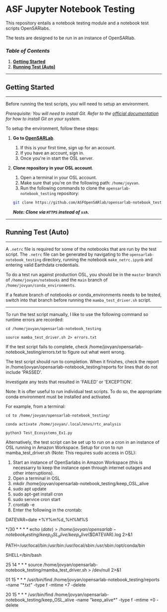 # **ASF Jupyter Notebook Testing**

This repository entails a notebook testing module and a notebook test scripts OpenSARlabs. 

The tests are designed to be run in an instance of OpenSARlab.

### _Table of Contents_

1. [**Getting Started**](#getting-started)
2. [**Running Test (Auto)**](#running-test-auto)

---

## **Getting Started**
---

Before running the test scripts, you will need to setup an environment.

_Prerequisite: You will need to install Git. Refer to the [official documentation](https://git-scm.com/book/en/v2/Getting-Started-Installing-Git) for how to install Git on your system._

To setup the environment, follow these steps:

1. **Go to [OpenSARLab](https://opensarlab.asf.alaska.edu/)**.
	1. If this is your first time, sign up for an account.
	2. If you have an account, sign in.
	3. Once you're in start the OSL server.

2. **Clone repository in your OSL account**.
	1. Open a terminal in your OSL account.
	2. Make sure that you're on the following path: `/home/joyvan`.
	3. Run the following commands to clone the `opensarlab-notebook_testing` repository:

	``` bash
	git clone https://github.com/ASFOpenSARlab/opensarlab-notebook_testing.git opensarlab-notebook_testing
	```

	_**Note: Clone via `HTTPS` instead of `ssh`.**_

---

## **Running Test (Auto)**
---

A `.netrc` file is required for some of the notebooks that are run by the test script.
The `.netrc` file can be generated by navigating to the `opensarlab-notebook_testing` directory, running the notebook `make_netrc.ipynb` and entering valid Earthdata credentials.

To do a test run against production OSL, you should be in the `master` branch of `/home/jovyan/notebooks` and the `main` branch of `/home/jovyan/conda_environments`.

If a feature branch of notebooks or conda_environments needs to be tested, switch into that branch before running the `mamba_test_driver.sh` script.


---

To run the test script manually, I like to use the following command so runtime errors are recorded:

	cd /home/jovyan/opensarlab-notebook_testing

	source mamba_test_driver.sh 2> errors.txt
	
If the test script fails to complete, check /home/jovyan/opensarlab-notebook_testing/errors.txt to figure out what went wrong.

The test script should run to completion. When it finishes, check the report in /home/jovyan/opensarlab-notebook_testing/reports for lines that do not include 'PASSED'.

Investigate any tests that resulted in 'FAILED' or 'EXCEPTION'.

Note: It is ofter useful to run individual test scripts. To do so, the appropriate conda environment must be installed and activated.

For example, from a terminal:

	cd to /home/jovyan/opensarlab-notebook_testing/
	
	conda activate /home/jovyan/.local/envs/rtc_analysis
	
	python3 Test_Ecosystems_Ex1.py


Alternatively, the test script can be set up to run on a cron in an instance of OSL running in Amazon Workspace.
Setup for cron to run mamba_test_driver.sh (Note: This requires sudo access in OSL):

1) Start an instance of OpenSarlabs in Amazon Workspace (this is necessarry to keep the instance open through internet outages and other interruptions).
2) Open a terminal in OSL
3) mkdir /home/joyvan/opensarlab-notebook_testing/keep_OSL_alive
4) sudo apt update
5) sudo apt-get install cron
6) sudo service cron start
7) crontab -e
8) Enter the following in the crontab:

DATEVAR=date +%Y%m%d_%H%M%S

*/30 * * * * echo $(date)  > /home/jovyan/opensarlab-notebook_testing/keep_OSL_alive/keep_alive$($DATEVAR).log 2>&1

PATH=/usr/local/bin:/usr/bin:/usr/local/sbin:/usr/sbin:/opt/conda/bin

SHELL=/bin/bash

25 14 * * * source /home/jovyan/opensarlab-notebook_testing/mamba_test_driver.sh > /dev/null 2>&1

01 15 * * * /usr/bin/find /home/jovyan/opensarlab-notebook_testing/reports -name "*.txt" -type f -mtime +7 -delete

20 15 * * * /usr/bin/find /home/jovyan/opensarlab-notebook_testing/keep_OSL_alive -name "keep_alive*" -type f -mtime +0 -delete
